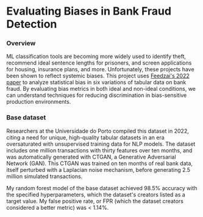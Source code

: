<h1>Evaluating Biases in Bank Fraud Detection</h1>

<h3>Overview</h3>
<p>ML classification tools are becoming more widely used to identify theft, recommend ideal sentence lengths for prisoners, and screen applications for housing, insurance plans, and more. Unfortunately, these projects have been shown to reflect systemic biases. This project uses <a href="https://arxiv.org/pdf/2211.13358.pdf">Feedzai's 2022 paper</a> to analyze statistical bias in six variations of tabular data on bank fraud. By evaluating bias metrics in both ideal and non-ideal conditions, we can understand techniques for reducing discrimination in bias-sensitive production environments.
<!--I screen for bias using six metrics:-->

<h3>Base dataset</h3>
Researchers at the Universidade do Porto compiled this dataset in 2022, citing a need for unique, high-quality tabular datasets in an era oversaturated with unsupervised training data for NLP models. The dataset includes one million transactions with thirty features over ten months, and was automatically generated with CTGAN, a Generative Adversarial Network (GAN). This CTGAN was trained on ten months of real bank data, itself perturbed with a Laplacian noise mechanism, before generating 2.5 million simulated transactions. 
<br />


My random forest model of the base dataset achieved 98.5% accuracy with the specified hyperparameters, which the dataset's creators listed as a target value. My false positive rate, or FPR (which the dataset creators considered a better metric) was < 1.14%.</p>
